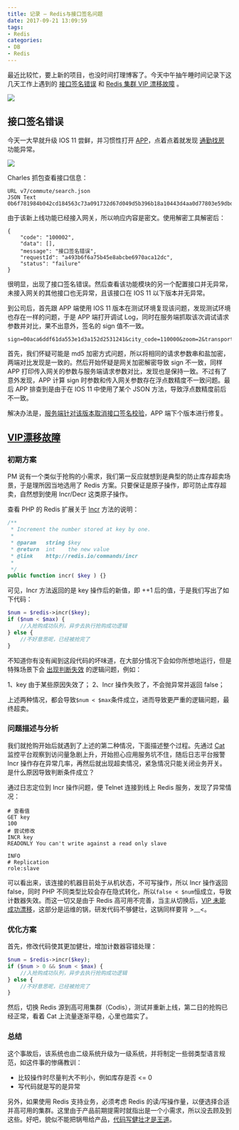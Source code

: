 ```yaml
---
title: 记录 — Redis与接口签名问题
date: 2017-09-21 13:09:59
tags:
- Redis
categories:
- DB
- Redis
---
```


最近比较忙，要上新的项目，也没时间打理博客了。今天中午抽午睡时间记录下这几天工作上遇到的 [接口签名错误](#) 和 [Redis 集群 VIP 漂移故障](#) 。

![](https://img2.fanhaobai.com/2017/09/record-question-1/0188ae67-31cc-464e-a986-d999f3507427.png)<!--more-->


## 接口签名错误

今天一大早就升级 IOS 11 尝鲜，并习惯性打开 [APP](https://static8.ziroom.com/card_clean)，点着点着就发现 [通勤找房](#) 功能异常。

![](https://img3.fanhaobai.com/2017/09/record-question-1/5727d810-6ea5-476c-8479-bcec444805d7.jpg)

Charles 抓包查看接口信息：

```Js
URL v7/commute/search.json
JSON Text
0b6f781984b042cd184563c73a091732d67d049d5b396b18a10443d4aa0d77803e59dbdf86e902ff525e396bd95e0...
```

由于该新上线功能已经接入网关，所以响应内容是密文。使用解密工具解密后：

```Js
{
    "code": "100002",
    "data": [],
    "message": "接口签名错误",
    "requestId": "a493b6f6a75b45e8abcbe6970aca12dc",
    "status": "failure"
}
```

很明显，出现了接口签名错误。然后查看该功能模块的另一个配置接口并无异常，未接入网关的其他接口也无异常，且该接口在 IOS 11 以下版本并无异常。

到公司后，首先跟 APP 端使用 IOS 11 版本在测试环境复现该问题，发现测试环境也存在一样的问题，于是 APP 端打开调试 Log，同时在服务端抓取该次调试请求参数并对比，果不出意外，签名的 sign 值不一致。

```Js
sign=00aca6ddf61da553e1d3a152d2531241&city_code=110000&zoom=2&transport=transit&clng=116.53516158527775&minute=45&uid=0&max_lat=40.050779703285322&clat=40.038686258547742&min_lng=116.52039350058239&imei=b08572622e0b803bd72298d223febd10f782e348&min_lat=40.024114254242676&timestamp=1506155272&max_lng=116.54241877617007
```

首先，我们怀疑可能是 md5 加密方式问题，所以将相同的请求参数串和盐加密，两端对比发现是一致的。然后开始怀疑是网关加密解密导致 sign 不一致，同样 APP 打印传入网关的参数与服务端请求参数对比，发现也是保持一致。不过有了意外发现，APP 计算 sign 时参数和传入网关参数存在浮点数精度不一致问题。最后 APP 排查到是由于在 IOS 11 中使用了某个 JSON 方法，导致浮点数精度前后不一致。

解决办法是，[服务端针对该版本取消接口签名校验](#)，APP 端下个版本进行修复。

## [VIP漂移故障](#)

### 初期方案

PM 说有一个类似于抢购的小需求，我们第一反应就想到是典型的防止库存超卖场景，于是理所因当地选用了 Redis 方案。只要保证是原子操作，即可防止库存超卖，自然想到使用 Incr/Decr 这类原子操作。

查看 PHP 的 Redis 扩展关于 [Incr](http://redis.io/commands/incr) 方法的说明：

```PHP
/**
 * Increment the number stored at key by one.
 *
 * @param   string $key
 * @return  int    the new value
 * @link    http://redis.io/commands/incr
 *      
 */
public function incr( $key ) {}
```

可见，Incr 方法返回的是 key 操作后的新值，即 ++1 后的值，于是我们写出了如下代码：

```PHP
$num = $redis->incr($key);
if ($num < $max) {
    //入抢购成功队列，异步去执行抢购成功逻辑
} else {
    //不好意思呢，已经被抢完了
}
```

不知道你有没有闻到这段代码的坏味道，在大部分情况下会如你所想地运行，但是特殊场景下会 [出现判断失效](#) 的逻辑问题，例如：

1、key 由于某些原因失效了；
2、Incr 操作失败了，不会抛异常并返回 false；

上述两种情况，都会导致`$num < $max`条件成立，进而导致更严重的逻辑问题，最终超卖。

### 问题描述与分析

我们就抢购开始后就遇到了上述的第二种情况，下面描述整个过程。先通过 [Cat](https://github.com/dianping/cat) 监控平台观察到访问量急剧上升，开始担心应用服务坑不住，随后日志平台报警 Incr 操作存在异常几率，再然后就出现超卖情况，紧急情况只能关闭业务开关。是什么原因导致判断条件成立？

通过日志定位到 Incr 操作问题，便 Telnet 连接到线上 Redis 服务，发现了异常情况：

```Shell
# 查看值
GET key
100
# 尝试修改
INCR key
READONLY You can't write against a read only slave

INFO
# Replication
role:slave
```

可以看出来，该连接的机器目前处于从机状态，不可写操作，所以 Incr 操作返回 false，同时 PHP 不同类型比较会存在隐式转化，所以`false < $num`恒成立，导致计数器失效。而这一切又是由于 Redis 高可用不完善，当主从切换后，[VIP 未能成功漂移](http://www.178linux.com/2466)，这部分是运维的锅，研发代码不够健壮，这锅同样要背 >﹏<。

### 优化方案

首先，修改代码使其更加健壮，增加计数器容错处理：

```PHP
$num = $redis->incr($key);
if ($num > 0 && $num < $max) {
    //入抢购成功队列，异步去执行抢购成功逻辑
} else {
    //不好意思呢，已经被抢完了
}
```

然后，切换 Redis 源到高可用集群（Codis），测试并重新上线，第二日的抢购已经正常，看着 Cat 上流量逐渐平稳，心里也踏实了。

### 总结

这个事故后，该系统也由二级系统升级为一级系统，并将制定一些弱类型语言规范，如这件事的惨痛教训：

* 比较操作时尽量判大不判小，例如库存是否 <= 0
* 写代码就是写的是异常

另外，如果使用 Redis 支持业务，必须考虑 Redis 的读/写操作量，以便选择合适并高可用的集群。这里由于产品前期提需时就指出是一个小需求，所以没去顾及到这些。好吧，貌似不能把锅甩给产品，[代码写健壮才是王道](#)。

